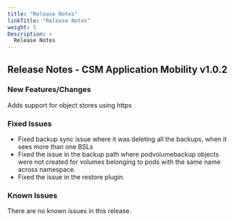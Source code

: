 ```yaml
---
title: "Release Notes"
linkTitle: "Release Notes"
weight: 5
Description: >
  Release Notes
---
```


## Release Notes - CSM Application Mobility v1.0.2

### New Features/Changes

Adds support for object stores using https

### Fixed Issues

- Fixed backup sync issue where it was deleting all the backups, when it sees more than one BSLs
- Fixed the issue in the backup path where podvolumebackup objects were not created for volumes belonging to pods with the same name across namespace.
- Fixed the issue in the restore plugin.


### Known Issues

There are no known issues in this release.
